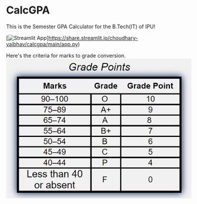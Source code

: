 # CalcGPA
This is the Semester GPA Calculator for the B.Tech(IT) of IPU!

[![Streamlit App](https://static.streamlit.io/badges/streamlit_badge_black_white.svg)]https://share.streamlit.io/choudhary-vaibhav/calcgpa/main/app.py)


Here's the criteria for marks to grade conversion.
![alt text](https://github.com/choudhary-vaibhav/CalcGPA/blob/main/marks_to_grade.jpeg?raw=true)

